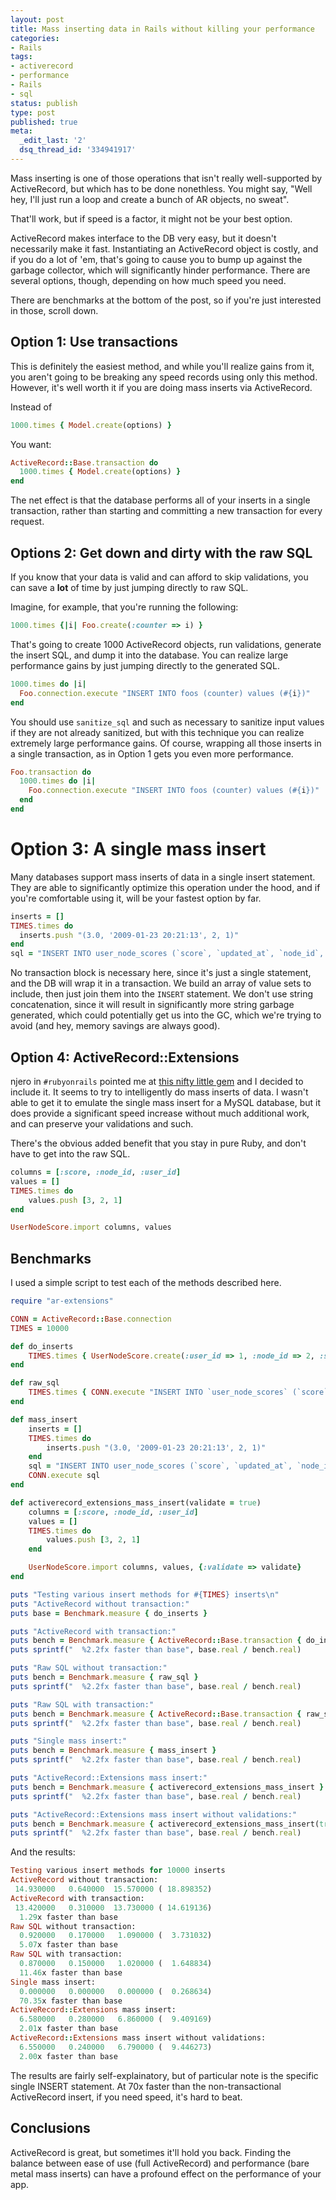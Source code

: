 ```yaml
---
layout: post
title: Mass inserting data in Rails without killing your performance
categories:
- Rails
tags:
- activerecord
- performance
- Rails
- sql
status: publish
type: post
published: true
meta:
  _edit_last: '2'
  dsq_thread_id: '334941917'
---
```

Mass inserting is one of those operations that isn't really well-supported by ActiveRecord, but which has to be done nonethless. You might say, "Well hey, I'll just run a loop and create a bunch of AR objects, no sweat".

That'll work, but if speed is a factor, it might not be your best option.

ActiveRecord makes interface to the DB very easy, but it doesn't necessarily make it fast. Instantiating an ActiveRecord object is costly, and if you do a lot of 'em, that's going to cause you to bump up against the garbage collector, which will significantly hinder performance. There are several options, though, depending on how much speed you need.

There are benchmarks at the bottom of the post, so if you're just interested in those, scroll down.

## Option 1: Use transactions

This is definitely the easiest method, and while you'll realize gains from it, you aren't going to be breaking any speed records using only this method. However, it's well worth it if you are doing mass inserts via ActiveRecord.

Instead of

~~~ruby
1000.times { Model.create(options) }
~~~

You want:

~~~ruby
ActiveRecord::Base.transaction do
  1000.times { Model.create(options) }
end
~~~

The net effect is that the database performs all of your inserts in a single transaction, rather than starting and committing a new transaction for every request.

## Options 2: Get down and dirty with the raw SQL

If you know that your data is valid and can afford to skip validations, you can save a <b>lot</b> of time by just jumping directly to raw SQL.

Imagine, for example, that you're running the following:

~~~ruby
1000.times {|i| Foo.create(:counter => i) }
~~~

That's going to create 1000 ActiveRecord objects, run validations, generate the insert SQL, and dump it into the database. You can realize large performance gains by just jumping directly to the generated SQL.

~~~ruby
1000.times do |i|
  Foo.connection.execute "INSERT INTO foos (counter) values (#{i})"
end
~~~

You should use `sanitize_sql` and such as necessary to sanitize input values if they are not already sanitized, but with this technique you can realize extremely large performance gains. Of course, wrapping all those inserts in a single transaction, as in Option 1 gets you even more performance.

~~~ruby
Foo.transaction do
  1000.times do |i|
    Foo.connection.execute "INSERT INTO foos (counter) values (#{i})"
  end
end
~~~

# Option 3: A single mass insert
Many databases support mass inserts of data in a single insert statement. They are able to significantly optimize this operation under the hood, and if you're comfortable using it, will be your fastest option by far.

~~~ruby
inserts = []
TIMES.times do
  inserts.push "(3.0, '2009-01-23 20:21:13', 2, 1)"
end
sql = "INSERT INTO user_node_scores (`score`, `updated_at`, `node_id`, `user_id`) VALUES #{inserts.join(", ")}"
~~~

No transaction block is necessary here, since it's just a single statement, and the DB will wrap it in a transaction. We build an array of value sets to include, then just join them into the `INSERT` statement. We don't use string concatenation, since it will result in significantly more string garbage generated, which could potentially get us into the GC, which we're trying to avoid (and hey, memory savings are always good).

## Option 4: ActiveRecord::Extensions
njero in `#rubyonrails` pointed me at <a href="http://www.continuousthinking.com/tags/arext/rdoc/index.html">this nifty little gem</a> and I decided to include it. It seems to try to intelligently do mass inserts of data. I wasn't able to get it to emulate the single mass insert for a MySQL database, but it does provide a significant speed increase without much additional work, and can preserve your validations and such.

There's the obvious added benefit that you stay in pure Ruby, and don't have to get into the raw SQL.

~~~ruby
columns = [:score, :node_id, :user_id]
values = []
TIMES.times do
	values.push [3, 2, 1]
end

UserNodeScore.import columns, values
~~~

## Benchmarks

I used a simple script to test each of the methods described here.

~~~ruby
require "ar-extensions"

CONN = ActiveRecord::Base.connection
TIMES = 10000

def do_inserts
	TIMES.times { UserNodeScore.create(:user_id => 1, :node_id => 2, :score => 3) }
end

def raw_sql
	TIMES.times { CONN.execute "INSERT INTO `user_node_scores` (`score`, `updated_at`, `node_id`, `user_id`) VALUES(3.0, '2009-01-23 20:21:13', 2, 1)" }
end

def mass_insert
	inserts = []
	TIMES.times do
		inserts.push "(3.0, '2009-01-23 20:21:13', 2, 1)"
	end
	sql = "INSERT INTO user_node_scores (`score`, `updated_at`, `node_id`, `user_id`) VALUES #{inserts.join(", ")}"
	CONN.execute sql
end

def activerecord_extensions_mass_insert(validate = true)
	columns = [:score, :node_id, :user_id]
	values = []
	TIMES.times do
		values.push [3, 2, 1]
	end

	UserNodeScore.import columns, values, {:validate => validate}
end

puts "Testing various insert methods for #{TIMES} inserts\n"
puts "ActiveRecord without transaction:"
puts base = Benchmark.measure { do_inserts }

puts "ActiveRecord with transaction:"
puts bench = Benchmark.measure { ActiveRecord::Base.transaction { do_inserts } }
puts sprintf("  %2.2fx faster than base", base.real / bench.real)

puts "Raw SQL without transaction:"
puts bench = Benchmark.measure { raw_sql }
puts sprintf("  %2.2fx faster than base", base.real / bench.real)

puts "Raw SQL with transaction:"
puts bench = Benchmark.measure { ActiveRecord::Base.transaction { raw_sql } }
puts sprintf("  %2.2fx faster than base", base.real / bench.real)

puts "Single mass insert:"
puts bench = Benchmark.measure { mass_insert }
puts sprintf("  %2.2fx faster than base", base.real / bench.real)

puts "ActiveRecord::Extensions mass insert:"
puts bench = Benchmark.measure { activerecord_extensions_mass_insert }
puts sprintf("  %2.2fx faster than base", base.real / bench.real)

puts "ActiveRecord::Extensions mass insert without validations:"
puts bench = Benchmark.measure { activerecord_extensions_mass_insert(true)  }
puts sprintf("  %2.2fx faster than base", base.real / bench.real)
~~~

And the results:

~~~ruby
Testing various insert methods for 10000 inserts
ActiveRecord without transaction:
 14.930000   0.640000  15.570000 ( 18.898352)
ActiveRecord with transaction:
 13.420000   0.310000  13.730000 ( 14.619136)
  1.29x faster than base
Raw SQL without transaction:
  0.920000   0.170000   1.090000 (  3.731032)
  5.07x faster than base
Raw SQL with transaction:
  0.870000   0.150000   1.020000 (  1.648834)
  11.46x faster than base
Single mass insert:
  0.000000   0.000000   0.000000 (  0.268634)
  70.35x faster than base
ActiveRecord::Extensions mass insert:
  6.580000   0.280000   6.860000 (  9.409169)
  2.01x faster than base
ActiveRecord::Extensions mass insert without validations:
  6.550000   0.240000   6.790000 (  9.446273)
  2.00x faster than base
~~~

The results are fairly self-explainatory, but of particular note is the specific single INSERT statement. At 70x faster than the non-transactional ActiveRecord insert, if you need speed, it's hard to beat.

## Conclusions
ActiveRecord is great, but sometimes it'll hold you back. Finding the balance between ease of use (full ActiveRecord) and performance (bare metal mass inserts) can have a profound effect on the performance of your app.
